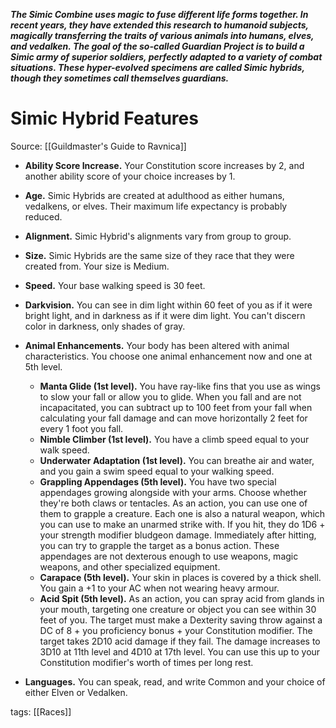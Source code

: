 _**The Simic Combine uses magic to fuse different life forms together. In recent years, they have extended this research to humanoid subjects, magically transferring the traits of various animals into humans, elves, and vedalken. The goal of the so-called Guardian Project is to build a Simic army of superior soldiers, perfectly adapted to a variety of combat situations. These hyper-evolved specimens are called Simic hybrids, though they sometimes call themselves guardians.**_

# Simic Hybrid Features

Source: [[Guildmaster's Guide to Ravnica]]

-   **Ability Score Increase.** Your Constitution score increases by 2, and another ability score of your choice increases by 1.

-   **Age.** Simic Hybrids are created at adulthood as either humans, vedalkens, or elves. Their maximum life expectancy is probably reduced.

-   **Alignment.** Simic Hybrid's alignments vary from group to group.

-   **Size.** Simic Hybrids are the same size of they race that they were created from. Your size is Medium.

-   **Speed.** Your base walking speed is 30 feet.

-   **Darkvision.** You can see in dim light within 60 feet of you as if it were bright light, and in darkness as if it were dim light. You can't discern color in darkness, only shades of gray.

-   **Animal Enhancements.** Your body has been altered with animal characteristics. You choose one animal enhancement now and one at 5th level.
    -   **Manta Glide (1st level).** You have ray-like fins that you use as wings to slow your fall or allow you to glide. When you fall and are not incapacitated, you can subtract up to 100 feet from your fall when calculating your fall damage and can move horizontally 2 feet for every 1 foot you fall.
    -   **Nimble Climber (1st level).** You have a climb speed equal to your walk speed.
    -   **Underwater Adaptation (1st level).** You can breathe air and water, and you gain a swim speed equal to your walking speed.
    -   **Grappling Appendages (5th level).** You have two special appendages growing alongside with your arms. Choose whether they're both claws or tentacles. As an action, you can use one of them to grapple a creature. Each one is also a natural weapon, which you can use to make an unarmed strike with. If you hit, they do 1D6 + your strength modifier bludgeon damage. Immediately after hitting, you can try to grapple the target as a bonus action. These appendages are not dexterous enough to use weapons, magic weapons, and other specialized equipment.
    -   **Carapace (5th level).** Your skin in places is covered by a thick shell. You gain a +1 to your AC when not wearing heavy armour.
    -   **Acid Spit (5th level).** As an action, you can spray acid from glands in your mouth, targeting one creature or object you can see within 30 feet of you. The target must make a Dexterity saving throw against a DC of 8 + you proficiency bonus + your Constitution modifier. The target takes 2D10 acid damage if they fail. The damage increases to 3D10 at 11th level and 4D10 at 17th level. You can use this up to your Constitution modifier's worth of times per long rest.

-   **Languages.** You can speak, read, and write Common and your choice of either Elven or Vedalken.

tags: [[Races]]
